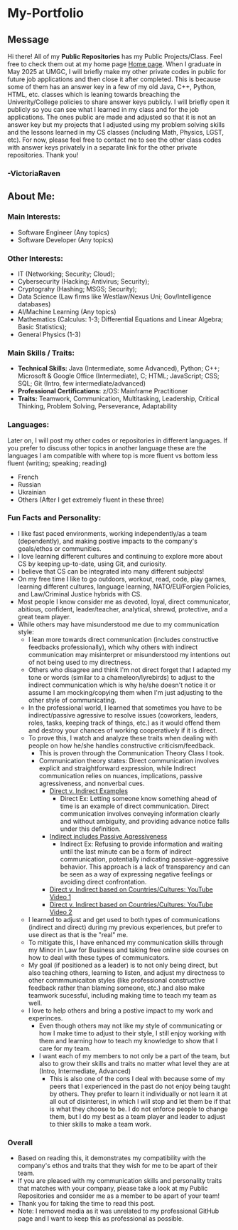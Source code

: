 # My-Portfolio
## Message
Hi there! All of my **Public Repositories** has my Public Projects/Class. Feel free to check them out at my home page [Home page](https://github.com/VictoriaRaven?tab=repositories). When I graduate in May 2025 at UMGC, I will briefly make my other private codes in public for future job applications and then close it after completed. This is because some of them has an answer key in a few of my old Java, C++, Python, HTML, etc. classes which is leaning towards breaching the Univerity/College policies to share answer keys publicly. I will briefly open it publicly so you can see what I learned in my class and for the job applications. The ones public are made and adjusted so that it is not an answer key but my projects that I adjusted using my problem solving skills and the lessons learned in my CS classes (including Math, Physics, LGST, etc). For now, please feel free to contact me to see the other class codes with answer keys privately in a separate link for the other private repositories. Thank you!
### -VictoriaRaven
## About Me:
### Main Interests: 
- Software Engineer (Any topics)
- Software Developer (Any topics)
### Other Interests:
- IT (Networking; Security; Cloud);
- Cybersecurity (Hacking; Antivirus; Security);
- Cryptograhy (Hashing; MSGS; Security);
- Data Science (Law firms like Westlaw/Nexus Uni; Gov/Intelligence databases)
- AI/Machine Learning (Any topics)
- Mathematics (Calculus: 1-3; Differential Equations and Linear Algebra; Basic Statistics);
- General Physics (1-3)
### Main Skills / Traits:
- **Technical Skills:** Java (Intermediate, some Advanced), Python; C++; Microsoft & Google Office (Intermediate), C; HTML; JavaScript;
CSS; SQL; Git (Intro, few intermediate/advanced)
- **Professional Certifications:** z/OS: Mainframe Practitioner
- **Traits:** Teamwork, Communication, Multitasking, Leadership, Critical Thinking, Problem Solving, Perseverance, Adaptability
### Languages:
Later on, I will post my other codes or repositories in different languages. If you prefer to discuss other topics in another language these are the languages I am compatible with where top is more fluent vs bottom less fluent (writing; speaking; reading)
- French 
- Russian
- Ukrainian
- Others (After I get extremely fluent in these three)
### Fun Facts and Personality:
- I like fast paced environments, working independently/as a team (dependently), and making postive impacts to the company's goals/ethos or communities.
- I love learning different cultures and continuing to explore more about CS by keeping up-to-date, using Git, and curiosity.
- I believe that CS can be integrated into many different subjects!
- On my free time I like to go outdoors, workout, read, code, play games, learning different cultures, language learning, NATO/EU/Forgien Policies, and Law/Criminal Justice hybrids with CS.
- Most people I know consider me as devoted, loyal, direct communicator, abitious, confident, leader/teacher, analytical, shrewd, protective, and a great team player.
- While others may have misunderstood me due to my communication style:
  - I lean more towards direct communication (includes constructive feedbacks professionally), which why others with indirect communication may misinterpret or misunderstood my intentions out of not being used to my directness.
  - Others who disagree and think I'm not direct forget that I adapted my tone or words (similar to a chameleon/lyrebirds) to adjust to the indirect communication which is why he/she doesn't notice it or assume I am mocking/copying them when I'm just adjusting to the other style of communicating.
  - In the professional world, I learned that sometimes you have to be indirect/passive agressive to resolve issues (coworkers, leaders, roles, tasks, keeping track of things, etc.) as it would offend them and destroy your chances of working cooperatively if it is direct.
  - To prove this, I watch and analyze these traits when dealing with people on how he/she handles constructive criticism/feedback.
    - This is proven through the Communication Theory Class I took.
    - Communication theory states: Direct communication involves explicit and straightforward expression, while Indirect communication relies on nuances, implications, passive agressiveness, and nonverbal cues.
      - [Direct v. Indirect Examples](https://www.indeed.com/career-advice/career-development/direct-communication)
        - Direct Ex: Letting someone know something ahead of time is an example of direct communication. Direct communication involves conveying information clearly and without ambiguity, and providing advance notice falls under this definition. 
      - [Indirect includes Passive Agressiveness](https://www.verywellmind.com/what-is-passive-aggressive-behavior-2795481)
        - Indirect Ex: Refusing to provide information and waiting until the last minute can be a form of indirect communication, potentially indicating passive-aggressive behavior. This approach is a lack of transparency and can be seen as a way of expressing negative feelings or avoiding direct confrontation.
      - [Direct v. Indirect based on Countries/Cultures: YouTube Video 1](https://youtu.be/CinT95IFWj4?feature=shared)
      - [Direct v. Indirect based on Countries/Cultures: YouTube Video 2](https://youtu.be/ZjwiX6KNAHE?feature=shared&t=229)
  - I learned to adjust and get used to both types of communications (indirect and direct) during my previous experiences, but prefer to use direct as that is the "real" me.
  - To mitigate this, I have enhanced my communication skills through my Minor in Law for Business and taking free online side courses on how to deal with these types of communicators.
  - My goal (if positioned as a leader) is to not only being direct, but also teaching others, learning to listen, and adjust my directness to other commmunicaiton styles (like professional constructive feedback rather than blaming someone, etc.) and also make teamwork sucessful, including making time to teach my team as well.
  - I love to help others and bring a postive impact to my work and experinces.
    - Even though others may not like my style of communicating or how I make time to adjust to their style, I still enjoy working with them and learning how to teach my knowledge to show that I care for my team.
    - I want each of my members to not only be a part of the team, but also to grow their skills and traits no matter what level they are at (Intro, Intermediate, Advanced)
      - This is also one of the cons I deal with because some of my peers that I experienced in the past do not enjoy being taught by others. They prefer to learn it individually or not learn it at all out of disinterest, in which I will stop and let them be if that is what they choose to be. I do not enforce people to change them, but I do my best as a team player and leader to adjust to thier skills to make a team work.
### Overall
- Based on reading this, it demonstrates my compatibility with the company's ethos and traits that they wish for me to be apart of their team. 
- If you are pleased with my communication skills and personality traits that matches with your company, please take a look at my Public Repositories and consider me as a member to be apart of your team!
- Thank you for taking the time to read this post.
- Note: I removed media as it was unrelated to my professional GitHub page and I want to keep this as professional as possible.


